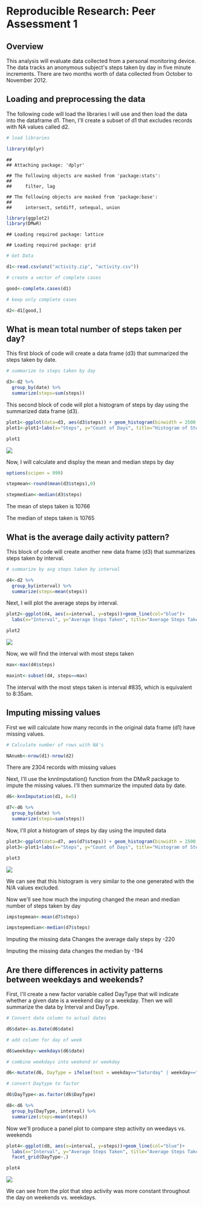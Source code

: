 # Reproducible Research: Peer Assessment 1
## Overview

This analysis will evaluate data collected from a personal monitoring device.  The data tracks an anonymous subject's steps taken by day in five minute increments.  There are two months worth of data collected from October to November 2012.

## Loading and preprocessing the data

The following code will load the libraries I will use and then load the data into the dataframe d1. Then, I'll create a subset of d1 that excludes records with NA values called d2.


```r
# load libraries

library(dplyr)
```

```
## 
## Attaching package: 'dplyr'
```

```
## The following objects are masked from 'package:stats':
## 
##     filter, lag
```

```
## The following objects are masked from 'package:base':
## 
##     intersect, setdiff, setequal, union
```

```r
library(ggplot2)
library(DMwR)
```

```
## Loading required package: lattice
```

```
## Loading required package: grid
```

```r
# Get Data

d1<-read.csv(unz("activity.zip", "activity.csv"))

# create a vector of complete cases

good<-complete.cases(d1)

# keep only complete cases

d2<-d1[good,]
```

## What is mean total number of steps taken per day?

This first block of code will create a data frame (d3) that summarized the steps taken by date.


```r
# summarize to steps taken by day

d3<-d2 %>%
  group_by(date) %>%
  summarize(steps=sum(steps))
```

This second block of code will plot a histogram of steps by day using the summarized data frame (d3).


```r
plot1<-ggplot(data=d3, aes(d3$steps)) + geom_histogram(binwidth = 2500, col="black", fill="blue")
plot1<-plot1+labs(x="Steps", y="Count of Days", title="Histogram of Steps per Day")

plot1
```

![](PA1_template_files/figure-html/unnamed-chunk-3-1.png)<!-- -->

Now, I will calculate and displsy the mean and median steps by day



```r
options(scipen = 999)

stepmean<-round(mean(d3$steps),0)

stepmedian<-median(d3$steps)
```

The mean of steps taken is 10766

The median of steps taken is 10765


## What is the average daily activity pattern?

This block of code will create another new data frame (d3) that summarizes steps taken by interval.


```r
# summarize by avg steps taken by interval

d4<-d2 %>%
  group_by(interval) %>%
  summarize(steps=mean(steps))
```

Next, I will plot the average steps by interval.


```r
plot2<-ggplot(d4, aes(x=interval, y=steps))+geom_line(col="blue")+
  labs(x="Interval", y="Average Steps Taken", title="Average Steps Taken by Interval")

plot2
```

![](PA1_template_files/figure-html/unnamed-chunk-6-1.png)<!-- -->

Now, we will find the interval with most steps taken


```r
max<-max(d4$steps)

maxint<-subset(d4, steps==max)
```

The interval with the most steps taken is interval #835, which is equivalent to 8:35am.

## Imputing missing values

First we will calculate how many records in the original data frame (d1) have missing values.
 

```r
# Calculate number of rows with NA's

NAnumb<-nrow(d1)-nrow(d2)
```

There are 2304 records with missing values

Next, I'll use the knnImputation() function from the DMwR package to impute the missing values.  I'll then summarize the imputed data by date.


```r
d6<-knnImputation(d1, k=5)

d7<-d6 %>%
  group_by(date) %>%
  summarize(steps=sum(steps))
```

Now, I'll plot a histogram of steps by day using the imputed data


```r
plot3<-ggplot(data=d7, aes(d7$steps)) + geom_histogram(binwidth = 2500, col="black", fill="blue")
plot3<-plot1+labs(x="Steps", y="Count of Days", title="Histogram of Steps per Day - Imputed N/A")

plot3
```

![](PA1_template_files/figure-html/unnamed-chunk-10-1.png)<!-- -->

We can see that this histogram is very similar to the one generated with the N/A values excluded.

Now we'll see how much the imputing changed the mean and median number of steps taken by day


```r
impstepmean<-mean(d7$steps)

impstepmedian<-median(d7$steps)
```

Imputing the missing data Changes the average daily steps by -220

Imputing the missing data changes the median by -194


## Are there differences in activity patterns between weekdays and weekends?

First, I'll create a new factor variable called DayType that will indicate whether a given date is a weekend day or a weekday.  Then we will summarize the data by Interval and DayType.


```r
# Convert date column to actual dates

d6$date<-as.Date(d6$date)

# add column for day of week

d6$weekday<-weekdays(d6$date)

# combine weekdays into weekend or weekday

d6<-mutate(d6, DayType = ifelse(test = weekday=="Saturday" | weekday=="Sunday", yes="Weekend", no="Weekday"))

# convert Daytype to factor

d6$DayType<-as.factor(d6$DayType)

d8<-d6 %>%
  group_by(DayType, interval) %>%
  summarize(steps=mean(steps))
```

Now we'll produce a panel plot to compare step activity on weedays vs. weekends


```r
plot4<-ggplot(d8, aes(x=interval, y=steps))+geom_line(col="blue")+
  labs(x="Interval", y="Average Steps Taken", title="Average Steps Taken by Interval: Weekday vs. Weekend")+
  facet_grid(DayType~.)

plot4
```

![](PA1_template_files/figure-html/unnamed-chunk-13-1.png)<!-- -->

We can see from the plot that step activity was more constant throughout the day on weekends vs. weekdays.

